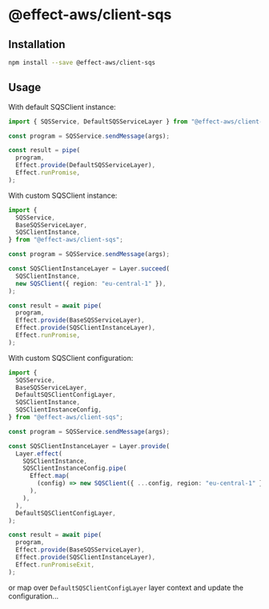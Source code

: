 # @effect-aws/client-sqs

## Installation

```bash
npm install --save @effect-aws/client-sqs
```

## Usage

With default SQSClient instance:

```typescript
import { SQSService, DefaultSQSServiceLayer } from "@effect-aws/client-sqs";

const program = SQSService.sendMessage(args);

const result = pipe(
  program,
  Effect.provide(DefaultSQSServiceLayer),
  Effect.runPromise,
);
```

With custom SQSClient instance:

```typescript
import {
  SQSService,
  BaseSQSServiceLayer,
  SQSClientInstance,
} from "@effect-aws/client-sqs";

const program = SQSService.sendMessage(args);

const SQSClientInstanceLayer = Layer.succeed(
  SQSClientInstance,
  new SQSClient({ region: "eu-central-1" }),
);

const result = await pipe(
  program,
  Effect.provide(BaseSQSServiceLayer),
  Effect.provide(SQSClientInstanceLayer),
  Effect.runPromise,
);
```

With custom SQSClient configuration:

```typescript
import {
  SQSService,
  BaseSQSServiceLayer,
  DefaultSQSClientConfigLayer,
  SQSClientInstance,
  SQSClientInstanceConfig,
} from "@effect-aws/client-sqs";

const program = SQSService.sendMessage(args);

const SQSClientInstanceLayer = Layer.provide(
  Layer.effect(
    SQSClientInstance,
    SQSClientInstanceConfig.pipe(
      Effect.map(
        (config) => new SQSClient({ ...config, region: "eu-central-1" }),
      ),
    ),
  ),
  DefaultSQSClientConfigLayer,
);

const result = await pipe(
  program,
  Effect.provide(BaseSQSServiceLayer),
  Effect.provide(SQSClientInstanceLayer),
  Effect.runPromiseExit,
);
```

or map over `DefaultSQSClientConfigLayer` layer context and update the configuration...
